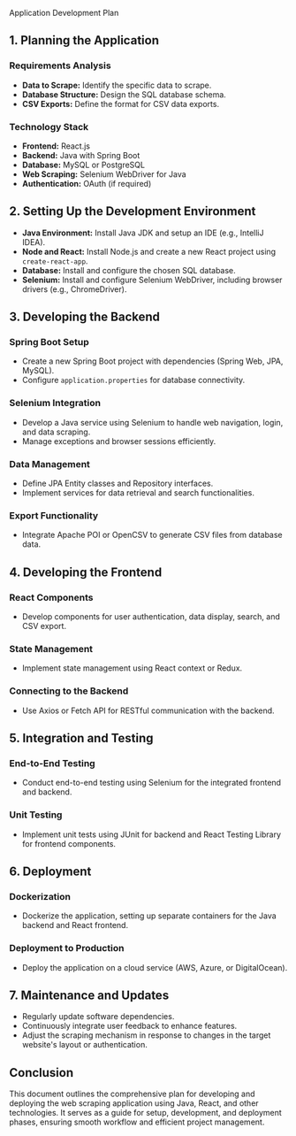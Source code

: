 Application Development Plan

## 1. Planning the Application

### Requirements Analysis
- **Data to Scrape:** Identify the specific data to scrape.
- **Database Structure:** Design the SQL database schema.
- **CSV Exports:** Define the format for CSV data exports.

### Technology Stack
- **Frontend:** React.js
- **Backend:** Java with Spring Boot
- **Database:** MySQL or PostgreSQL
- **Web Scraping:** Selenium WebDriver for Java
- **Authentication:** OAuth (if required)

## 2. Setting Up the Development Environment

- **Java Environment:** Install Java JDK and setup an IDE (e.g., IntelliJ IDEA).
- **Node and React:** Install Node.js and create a new React project using `create-react-app`.
- **Database:** Install and configure the chosen SQL database.
- **Selenium:** Install and configure Selenium WebDriver, including browser drivers (e.g., ChromeDriver).

## 3. Developing the Backend

### Spring Boot Setup
- Create a new Spring Boot project with dependencies (Spring Web, JPA, MySQL).
- Configure `application.properties` for database connectivity.

### Selenium Integration
- Develop a Java service using Selenium to handle web navigation, login, and data scraping.
- Manage exceptions and browser sessions efficiently.

### Data Management
- Define JPA Entity classes and Repository interfaces.
- Implement services for data retrieval and search functionalities.

### Export Functionality
- Integrate Apache POI or OpenCSV to generate CSV files from database data.

## 4. Developing the Frontend

### React Components
- Develop components for user authentication, data display, search, and CSV export.

### State Management
- Implement state management using React context or Redux.

### Connecting to the Backend
- Use Axios or Fetch API for RESTful communication with the backend.

## 5. Integration and Testing

### End-to-End Testing
- Conduct end-to-end testing using Selenium for the integrated frontend and backend.

### Unit Testing
- Implement unit tests using JUnit for backend and React Testing Library for frontend components.

## 6. Deployment

### Dockerization
- Dockerize the application, setting up separate containers for the Java backend and React frontend.

### Deployment to Production
- Deploy the application on a cloud service (AWS, Azure, or DigitalOcean).

## 7. Maintenance and Updates

- Regularly update software dependencies.
- Continuously integrate user feedback to enhance features.
- Adjust the scraping mechanism in response to changes in the target website's layout or authentication.

## Conclusion

This document outlines the comprehensive plan for developing and deploying the web scraping application using Java, React, and other technologies. It serves as a guide for setup, development, and deployment phases, ensuring smooth workflow and efficient project management.
